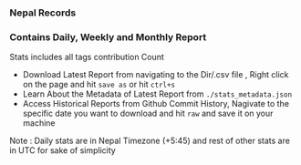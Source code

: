 ### Nepal Records  
### Contains Daily, Weekly and Monthly Report 

Stats includes all tags contribution Count 

- Download Latest Report from navigating to the Dir/.csv file , Right click on the page and hit ```save as``` or hit ```ctrl+s``` 
- Learn About the Metadata of Latest Report from ```./stats_metadata.json```
- Access Historical Reports from Github Commit History, Nagivate to the specific date you want to download and hit ```raw``` and save it on your machine

Note : Daily stats are in Nepal Timezone (+5:45) and rest of other stats are in UTC for sake of simplicity
